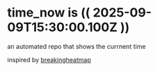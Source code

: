 # time_now is (( 2025-09-09T15:30:00.100Z ))

an automated repo that shows the currnent time

inspired by [breakingheatmap](https://github.com/breakingheatmap/breakingheatmap)